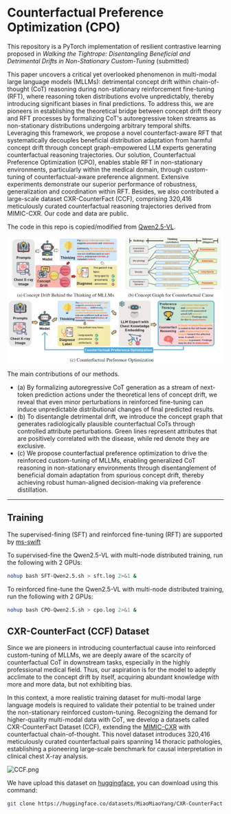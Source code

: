 # Counterfactual Preference Optimization (CPO)

This repository is a PyTorch implementation of resilient contrastive learning proposed in *Walking the Tightrope: Disentangling Beneficial and Detrimental Drifts in Non-Stationary Custom-Tuning* (submitted)


This paper uncovers a critical yet overlooked phenomenon in multi-modal large language models (MLLMs): detrimental concept drift within chain-of-thought (CoT) reasoning during non-stationary reinforcement fine-tuning (RFT), where reasoning token distributions evolve unpredictably, thereby introducing significant biases in final predictions. To address this, we are pioneers in establishing the theoretical bridge between concept drift theory and RFT processes by formalizing CoT's autoregressive token streams as non-stationary distributions undergoing arbitrary temporal shifts. Leveraging this framework, we propose a novel counterfact-aware RFT that systematically decouples beneficial distribution adaptation from harmful concept drift through concept graph-empowered LLM experts generating counterfactual reasoning trajectories. Our solution, Counterfactual Preference Optimization (CPO), enables stable RFT in non-stationary environments, particularly within the medical domain, through custom-tuning of counterfactual-aware preference alignment. Extensive experiments demonstrate our superior performance of robustness, generalization and coordination within RFT. Besides, we also contributed a large-scale dataset CXR-CounterFact (CCF), comprising 320,416 meticulously curated counterfactual reasoning trajectories derived from MIMIC-CXR. Our code and data are public.

The code in this repo is copied/modified from [Qwen2.5-VL](https://github.com/QwenLM/Qwen2.5-VL).


![](./images/workflow.png)

The main contributions of our methods. 
- (a) By formalizing autoregressive CoT generation as a stream of next-token prediction actions under the theoretical lens of concept drift, we reveal that even minor perturbations in reinforced fine-tuning can induce unpredictable distributional changes of final predicted results. 
- (b) To disentangle detrimental drift, we introduce the concept graph that generates radiologically plausible counterfactual CoTs through controlled attribute perturbations. Green lines represent attributes that are positively correlated with the disease, while red denote they are exclusive. 
- (c) We propose counterfactual preference optimization to drive the reinforced custom-tuning of MLLMs, enabling generalized CoT reasoning in non-stationary environments through disentanglement of beneficial domain adaptation from spurious concept drift, thereby achieving robust human-aligned decision-making via preference distillation.

------------------------------------------

## Training

The supervised-fining (SFT) and reinforced fine-tuning (RFT) are supported by [ms-swift](https://github.com/modelscope/ms-swift)

To supervised-fine the Qwen2.5-VL with multi-node distributed training, run the following with 2 GPUs:

```bash
nohup bash SFT-Qwen2.5.sh > sft.log 2>&1 &
```

To reinforced fine-tune the Qwen2.5-VL with multi-node distributed training, run the following with 2 GPUs:


```bash
nohup bash CPO-Qwen2.5.sh > cpo.log 2>&1 &
```

## CXR-CounterFact (CCF) Dataset


Since we are pioneers in introducing counterfactual cause into reinforced custom-tuning of MLLMs, we are deeply aware of the scarcity of counterfactual CoT in downstream tasks, especially in the highly professional medical field. Thus, our aspiration is for the model to adeptly acclimate to the concept drift by itself, acquiring abundant knowledge with more and more data, but not exhibiting bias.

In this context, a more realistic training dataset for multi-modal large language models is required to validate their potential to be trained under the non-stationary reinforced custom-tuning. Recognizing the demand for higher-quality multi-modal data with CoT, we develop a datasets called CXR-CounterFact Dataset (CCF), extending the [MIMIC-CXR](https://physionet.org/content/mimic-cxr/2.1.0/) with counterfactual chain-of-thought. This novel dataset introduces 320,416 meticulously curated counterfactual pairs spanning 14 thoracic pathologies, establishing a pioneering large-scale benchmark for causal interpretation in clinical chest X-ray analysis.


![CCF.png](https://s2.loli.net/2025/05/19/P71IvcYLzDqG5pF.png)

We have upload this dataset on [huggingface](https://huggingface.co/datasets/MiaoMiaoYang/CXR-CounterFact), you can download using this command:

```bash
git clone https://huggingface.co/datasets/MiaoMiaoYang/CXR-CounterFact
```